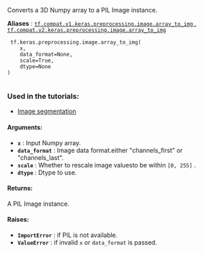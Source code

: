 Converts a 3D Numpy array to a PIL Image instance.

**Aliases** : [ `tf.compat.v1.keras.preprocessing.image.array_to_img` ](/api_docs/python/tf/keras/preprocessing/image/array_to_img), [ `tf.compat.v2.keras.preprocessing.image.array_to_img` ](/api_docs/python/tf/keras/preprocessing/image/array_to_img)

```
 tf.keras.preprocessing.image.array_to_img(
    x,
    data_format=None,
    scale=True,
    dtype=None
)
 
```

### Used in the tutorials:
- [Image segmentation](https://tensorflow.google.cn/tutorials/images/segmentation)


#### Arguments:
- **`x`** : Input Numpy array.
- **`data_format`** : Image data format.either "channels_first" or "channels_last".
- **`scale`** : Whether to rescale image valuesto be within  `[0, 255]` .
- **`dtype`** : Dtype to use.


#### Returns:
A PIL Image instance.

#### Raises:
- **`ImportError`** : if PIL is not available.
- **`ValueError`** : if invalid  `x`  or  `data_format`  is passed.
